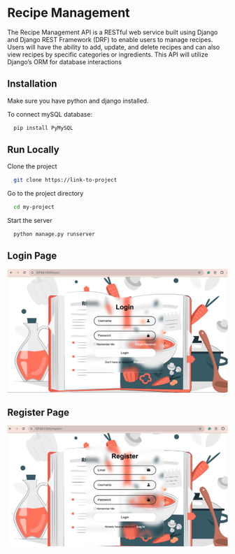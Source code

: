 
# Recipe Management

The Recipe Management API is a RESTful web service built using Django and Django REST Framework (DRF) to enable users to manage recipes. Users will have the ability to add, update, and delete recipes and can also view recipes by specific categories or ingredients. This API will utilize Django’s ORM for database interactions


## Installation

Make sure you have python and django installed.

To connect mySQL database:
```bash
  pip install PyMySQL
```
    
## Run Locally

Clone the project

```bash
  git clone https://link-to-project
```

Go to the project directory

```bash
  cd my-project
```

Start the server

```bash
  python manage.py runserver
```


## Login Page

![App Screenshot](https://github.com/Nzaya/Recipe_Management/blob/main/recipe_management/screenshots/login.png?raw=true)

## Register Page

![App Screenshot](https://github.com/Nzaya/Recipe_Management/blob/main/recipe_management/screenshots/register.png?raw=true)

